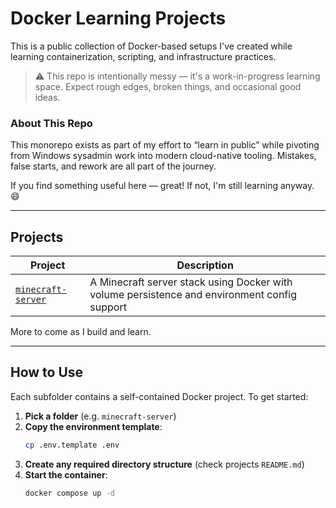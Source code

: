 # Docker Learning Projects

This is a public collection of Docker-based setups I've created while learning containerization, scripting, and infrastructure practices.

> ⚠️  This repo is intentionally messy — it's a work-in-progress learning space. Expect rough edges, broken things, and occasional good ideas.

### About This Repo

This monorepo exists as part of my effort to “learn in public” while pivoting from Windows sysadmin work into modern cloud-native tooling. Mistakes, false starts, and rework are all part of the journey.

If you find something useful here — great! If not, I'm still learning anyway. 😄



---

## Projects

| Project | Description |
|---------|-------------|
| [`minecraft-server`](./minecraft-server) | A Minecraft server stack using Docker with volume persistence and environment config support |

More to come as I build and learn.

---

## How to Use

Each subfolder contains a self-contained Docker project. To get started:

1. **Pick a folder** (e.g. `minecraft-server`)
2. **Copy the environment template**:
   ```bash
   cp .env.template .env
   ```
3. **Create any required directory structure** (check projects `README.md`)
4. **Start the container**:
   ```bash
   docker compose up -d
   ```
